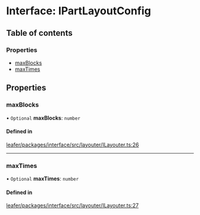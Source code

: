 # Interface: IPartLayoutConfig

## Table of contents

### Properties

- [maxBlocks](IPartLayoutConfig.md#maxblocks)
- [maxTimes](IPartLayoutConfig.md#maxtimes)

## Properties

### maxBlocks

• `Optional` **maxBlocks**: `number`

#### Defined in

[leafer/packages/interface/src/layouter/ILayouter.ts:26](https://github.com/leaferjs/leafer/blob/4821e21/packages/interface/src/layouter/ILayouter.ts#L26)

___

### maxTimes

• `Optional` **maxTimes**: `number`

#### Defined in

[leafer/packages/interface/src/layouter/ILayouter.ts:27](https://github.com/leaferjs/leafer/blob/4821e21/packages/interface/src/layouter/ILayouter.ts#L27)
